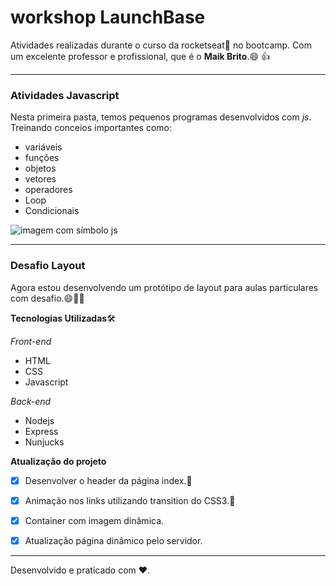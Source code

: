 # workshop LaunchBase
 Atividades realizadas durante o curso da rocketseat:rocket: no bootcamp. Com um excelente professor e profissional, que é o **Maik Brito**.:smile: :+1:

 ***

 ### Atividades Javascript

 Nesta primeira pasta, temos pequenos programas desenvolvidos com *js*. Treinando conceios importantes como:

 * variáveis
 * funções
 * objetos
 * vetores
 * operadores
 * Loop
 * Condicionais

 ![imagem com símbolo js](https://avatars3.githubusercontent.com/u/19951984?s=400&u=4f9cbcbcb7d9ccec422415043a7515465dd09f34&v=4)

 *** 

 ### Desafio Layout

 Agora estou desenvolvendo um protótipo de layout para aulas particulares com desafio.:smile::man_technologist:

 **Tecnologias Utilizadas**:hammer_and_wrench:	

 *Front-end*
 * HTML
 * CSS
 * Javascript
 
 *Back-end*
 * Nodejs
 * Express
 * Nunjucks

 **Atualização do projeto**

- [x] Desenvolver o header da página index.:pushpin:

- [x] Animação nos links utilizando transition do CSS3.:pushpin:

- [x] Container com imagem dinâmica.

- [x] Atualização página dinâmico pelo servidor.


***

Desenvolvido e praticado com :heart:.




